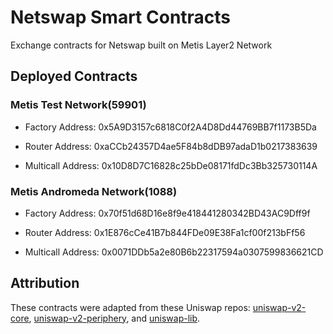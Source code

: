 # Netswap Smart Contracts

Exchange contracts for Netswap built on Metis Layer2 Network

## Deployed Contracts

### Metis Test Network(59901)

- Factory Address: 0x5A9D3157c6818C0f2A4D8Dd44769BB7f1173B5Da

- Router Address: 0xaCCb24357D4ae5F84b8dDB97adaD1b0217383639

- Multicall Address: 0x10D8D7C16828c25bDe08171fdDc3Bb325730114A

### Metis Andromeda Network(1088)

- Factory Address: 0x70f51d68D16e8f9e418441280342BD43AC9Dff9f

- Router Address: 0x1E876cCe41B7b844FDe09E38Fa1cf00f213bFf56

- Multicall Address: 0x0071DDb5a2e80B6b22317594a0307599836621CD

## Attribution

These contracts were adapted from these Uniswap repos: [uniswap-v2-core](https://github.com/Uniswap/uniswap-v2-core), [uniswap-v2-periphery](https://github.com/Uniswap/uniswap-v2-core), and [uniswap-lib](https://github.com/Uniswap/uniswap-lib).